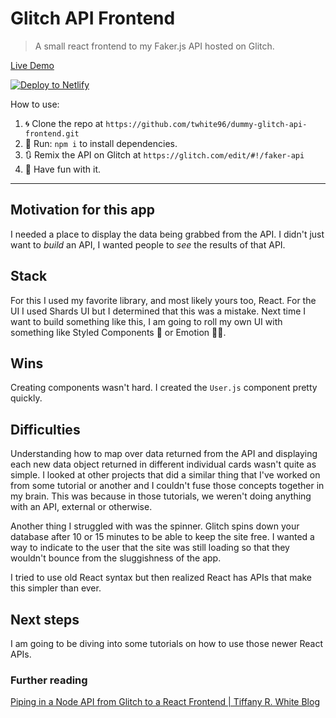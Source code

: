 # Glitch API Frontend

> A small react frontend to my Faker.js API hosted on Glitch.

[Live Demo](https://fakerdata.tiffstuff.dev/)

<a href="https://app.netlify.com/start/deploy?repository=https://github.com/twhite96/dummy-glitch-api-frontend"><img src="https://www.netlify.com/img/deploy/button.svg" alt="Deploy to Netlify"></a>


How to use:

1. 🌀 Clone the repo at `https://github.com/twhite96/dummy-glitch-api-frontend.git`
2. 🏃 Run: `npm i` to install dependencies.
3. 🔃 Remix the API on Glitch at `https://glitch.com/edit/#!/faker-api`
4. 🎊 Have fun with it.

---

## Motivation for this app
I needed a place to display the data being grabbed from the API. I didn't just want to *build* an API, I wanted people to *see* the results of that API.

## Stack
For this I used my favorite library, and most likely yours too, React. For the UI I used Shards UI but I determined that this was a mistake. Next time I want to build something like this, I am going to roll my own UI with something like Styled Components 💅 or Emotion 👩‍🎤.

## Wins
Creating components wasn't hard. I created the `User.js` component pretty quickly.

## Difficulties
Understanding how to map over data returned from the API and displaying each new data object returned in different individual cards wasn't quite as simple. I looked at other projects that did a similar thing that I've worked on from some tutorial or another and I couldn't fuse those concepts together in my brain. This was because in those tutorials, we weren't doing anything with an API, external or otherwise.

Another thing I struggled with was the spinner. Glitch spins down your database after 10 or 15 minutes to be able to keep the site free. I wanted a way to indicate to the user that the site was still loading so that they wouldn't bounce from the sluggishness of the app.

I tried to use old React syntax but then realized React has APIs that make this simpler than ever.

## Next steps
I am going to be diving into some tutorials on how to use those newer React APIs.

### Further reading
[Piping in a Node API from Glitch to a React Frontend | Tiffany R. White Blog](https://tiffanywhite.dev/2020/01/31/piping-in-a-node-api-from-glitch-to-a-react-frontend/)
